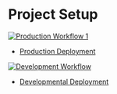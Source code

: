 # Project Setup

[![Production Workflow 1](https://github.com/TarunDatla/Project4-IS601/actions/workflows/prod.yml/badge.svg)](https://github.com/TarunDatla/Project4-IS601/actions/workflows/prod.yml)
* [Production Deployment](https://project4-production.herokuapp.com/)


[![Development Workflow](https://github.com/kaw393939/docker_flask/actions/workflows/dev.yml/badge.svg)](https://github.com/kaw393939/docker_flask/actions/workflows/dev.yml)

* [Developmental Deployment](https://project4-development.herokuapp.com/)


